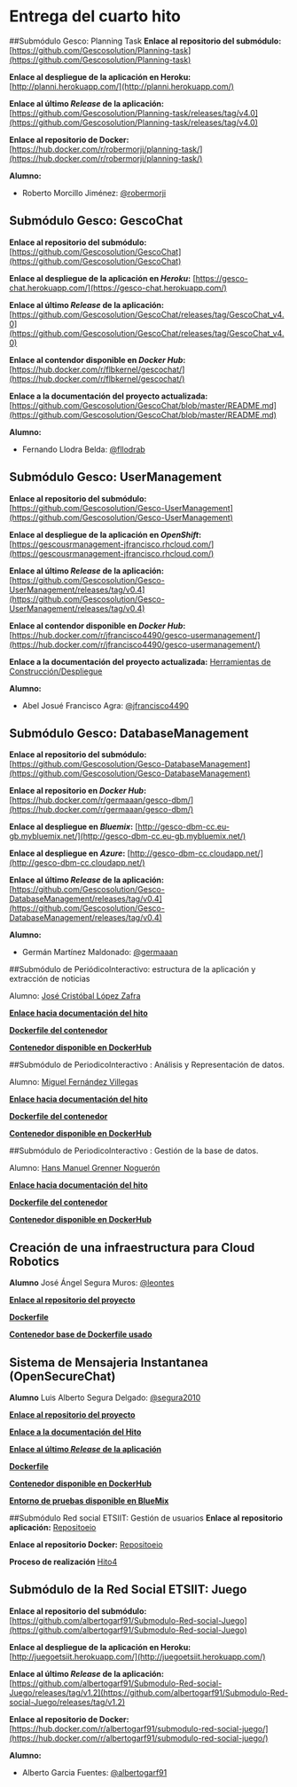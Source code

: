 # Entrega del cuarto hito
##Submódulo Gesco: Planning Task
**Enlace al repositorio del submódulo:** [https://github.com/Gescosolution/Planning-task](https://github.com/Gescosolution/Planning-task)

**Enlace al despliegue de la aplicación en Heroku:**
[http://planni.herokuapp.com/](http://planni.herokuapp.com/)

**Enlace al último _Release_ de la aplicación:** [https://github.com/Gescosolution/Planning-task/releases/tag/v4.0](https://github.com/Gescosolution/Planning-task/releases/tag/v4.0)

**Enlace al repositorio de Docker:**
[https://hub.docker.com/r/robermorji/planning-task/](https://hub.docker.com/r/robermorji/planning-task/)

**Alumno:**
- Roberto Morcillo Jiménez: [@robermorji](https://github.com/robermorji)

## Submódulo Gesco: GescoChat

**Enlace al repositorio del submódulo:** [https://github.com/Gescosolution/GescoChat](https://github.com/Gescosolution/GescoChat)

**Enlace al despliegue de la aplicación en _Heroku_:** [https://gesco-chat.herokuapp.com/](https://gesco-chat.herokuapp.com/)

**Enlace al último _Release_ de la aplicación:** [https://github.com/Gescosolution/GescoChat/releases/tag/GescoChat_v4.0](https://github.com/Gescosolution/GescoChat/releases/tag/GescoChat_v4.0)

**Enlace al contendor disponible en _Docker Hub_:** [https://hub.docker.com/r/flbkernel/gescochat/](https://hub.docker.com/r/flbkernel/gescochat/)

**Enlace a la documentación del proyecto actualizada:** [https://github.com/Gescosolution/GescoChat/blob/master/README.md](https://github.com/Gescosolution/GescoChat/blob/master/README.md)

**Alumno:**
- Fernando Llodra Belda: [@fllodrab](https://github.com/fllodrab)

## Submódulo Gesco: UserManagement

**Enlace al repositorio del submódulo:** [https://github.com/Gescosolution/Gesco-UserManagement](https://github.com/Gescosolution/Gesco-UserManagement)

**Enlace al despliegue de la aplicación en _OpenShift_:** [https://gescousrmanagement-jfrancisco.rhcloud.com/](https://gescousrmanagement-jfrancisco.rhcloud.com/)

**Enlace al último _Release_ de la aplicación:** [https://github.com/Gescosolution/Gesco-UserManagement/releases/tag/v0.4](https://github.com/Gescosolution/Gesco-UserManagement/releases/tag/v0.4)

**Enlace al contendor disponible en _Docker Hub_:** [https://hub.docker.com/r/jfrancisco4490/gesco-usermanagement/](https://hub.docker.com/r/jfrancisco4490/gesco-usermanagement/)

**Enlace a la documentación del proyecto actualizada:** [Herramientas de Construcción/Despliegue](https://github.com/Gescosolution/Gesco-UserManagement/blob/master/docs/project/Herramientas.md)

**Alumno:**
- Abel Josué Francisco Agra: [@jfrancisco4490](https://github.com/jfrancisco4490)

## Submódulo Gesco: DatabaseManagement

**Enlace al repositorio del submódulo:** [https://github.com/Gescosolution/Gesco-DatabaseManagement](https://github.com/Gescosolution/Gesco-DatabaseManagement)

**Enlace al repositorio en _Docker Hub_:** [https://hub.docker.com/r/germaaan/gesco-dbm/](https://hub.docker.com/r/germaaan/gesco-dbm/)

**Enlace al despliegue en _Bluemix_:** [http://gesco-dbm-cc.eu-gb.mybluemix.net/](http://gesco-dbm-cc.eu-gb.mybluemix.net/)

**Enlace al despliegue en _Azure_:** [http://gesco-dbm-cc.cloudapp.net/](http://gesco-dbm-cc.cloudapp.net/)

**Enlace al último _Release_ de la aplicación:** [https://github.com/Gescosolution/Gesco-DatabaseManagement/releases/tag/v0.4](https://github.com/Gescosolution/Gesco-DatabaseManagement/releases/tag/v0.4)

**Alumno:**
- Germán Martínez Maldonado: [@germaaan](https://github.com/germaaan)

##Submódulo de PeriódicoInteractivo: estructura de la aplicación y extracción de noticias

Alumno: [José Cristóbal López Zafra](https://github.com/JCristobal)

[**Enlace hacia documentación del hito**](https://github.com/JCristobal/ProjectCC#entorno-de-pruebas-mediante-contenedores-docker)

[**Dockerfile del contenedor**](https://github.com/JCristobal/ubuntu-periodicointeractivo/blob/master/Dockerfile)

[**Contenedor disponible en DockerHub**](https://hub.docker.com/r/jcristobal/ubuntu-periodicointeractivo/)

##Submódulo de PeriodicoInteractivo : Análisis y Representación de datos.

Alumno: [Miguel Fernández Villegas](https://github.com/miguelfervi)

[**Enlace hacia documentación del hito**](https://github.com/miguelfervi/ProjectCC#entorno-de-pruebas-mediante-contenedores-docker)

[**Dockerfile del contenedor**](https://github.com/miguelfervi/ubuntu-periodicointeractivo/blob/master/Dockerfile)

[**Contenedor disponible en DockerHub**](https://hub.docker.com/r/miguelfervi/ubuntu-periodicointeractivo/)

##Submódulo de PeriodicoInteractivo : Gestión de la base de datos.

Alumno: [Hans Manuel Grenner Noguerón](https://github.com/enpi)

[**Enlace hacia documentación del hito**](https://github.com/enpi/ProjectCC#entorno-de-pruebas-mediante-contenedores-docker)

[**Dockerfile del contenedor**](https://github.com/enpi/ProjectCC/blob/master/Dockerfile)

[**Contenedor disponible en DockerHub**](https://hub.docker.com/r/enpi/projectcc/) 

## Creación de una infraestructura para Cloud Robotics

**Alumno**
José Ángel Segura Muros: [@leontes](https://github.com/Leontes)

[**Enlace al repositorio del proyecto**](https://github.com/Leontes/Roboearth-Cloud-Infrastructure)

[**Dockerfile**](https://github.com/Leontes/Roboearth-Cloud-Infrastructure/blob/master/Dokerfile)

[**Contenedor base de Dockerfile usado**](https://hub.docker.com/_/ros/)


## Sistema de Mensajeria Instantanea (OpenSecureChat)

**Alumno**
Luis Alberto Segura Delgado: [@segura2010](https://github.com/segura2010)

[**Enlace al repositorio del proyecto**](https://github.com/segura2010/CC-Proyecto-OpenSecureChat)

[**Enlace a la documentación del Hito**](https://github.com/segura2010/CC-Proyecto-OpenSecureChat/blob/master/hitos_proyecto/hito_4.md)

[**Enlace al último _Release_ de la aplicación**](https://github.com/segura2010/CC-Proyecto-OpenSecureChat/releases/tag/0.0.2)


[**Dockerfile**](https://github.com/segura2010/CC-Proyecto-OpenSecureChat/blob/master/Dockerfile)

[**Contenedor disponible en DockerHub**](https://hub.docker.com/r/segura2010/cc-proyecto-opensecurechat/)

[**Entorno de pruebas disponible en BlueMix**](http://osc.eu-gb.mybluemix.net/)


##Submódulo Red social ETSIIT: Gestión de usuarios
**Enlace al repositorio aplicación:** [Repositoeio](https://github.com/alcasla/ProyectoCloudComputing)

**Enlace al repositorio Docker:** [Repositoeio](https://github.com/alcasla/ProyectoCloudComputing-Docker)

**Proceso de realización** [Hito4](https://github.com/alcasla/clases-CC-2015-16/blob/master/ejercicios/AlbertoCastilloLamas/Tema3_Contenedores/Ejercicio12.md)

## Submódulo de la Red Social ETSIIT: Juego
**Enlace al repositorio del submódulo:** [https://github.com/albertogarf91/Submodulo-Red-social-Juego](https://github.com/albertogarf91/Submodulo-Red-social-Juego)

**Enlace al despliegue de la aplicación en Heroku:** 
[http://juegoetsiit.herokuapp.com/](http://juegoetsiit.herokuapp.com/)

**Enlace al último _Release_ de la aplicación:** [https://github.com/albertogarf91/Submodulo-Red-social-Juego/releases/tag/v1.2](https://github.com/albertogarf91/Submodulo-Red-social-Juego/releases/tag/v1.2)

**Enlace al repositorio de Docker:**
[https://hub.docker.com/r/albertogarf91/submodulo-red-social-juego/](https://hub.docker.com/r/albertogarf91/submodulo-red-social-juego/)

**Alumno:**
- Alberto Garcia Fuentes: [@albertogarf91](https://github.com/albertogarf91)
